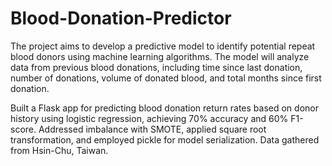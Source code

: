# Blood-Donation-Predictor

The project aims to develop a predictive model to identify potential repeat blood donors using machine learning algorithms.
The model will analyze data from previous blood donations, including time since last donation, number of donations, volume of donated blood, and total months since first donation.

Built a Flask app for predicting blood donation return rates based on donor history using logistic regression, achieving 70% accuracy and 60% F1-score. Addressed imbalance with SMOTE, applied square root transformation, and employed pickle for model serialization. Data gathered from Hsin-Chu, Taiwan.
